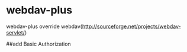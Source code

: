 webdav-plus
===========

webdav-plus override webdav(http://sourceforge.net/projects/webdav-servlet/)

##add Basic Authorization
